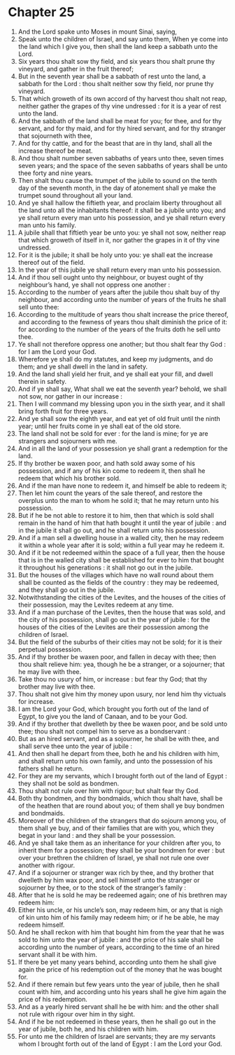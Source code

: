 # Chapter 25

1. And the Lord spake unto Moses in mount Sinai, saying,
2. Speak unto the children of Israel, and say unto them, When ye come into the land which I give you, then shall the land keep a sabbath unto the Lord.
3. Six years thou shalt sow thy field, and six years thou shalt prune thy vineyard, and gather in the fruit thereof;
4. But in the seventh year shall be a sabbath of rest unto the land, a sabbath for the Lord : thou shalt neither sow thy field, nor prune thy vineyard.
5. That which groweth of its own accord of thy harvest thou shalt not reap, neither gather the grapes of thy vine undressed : for it is a year of rest unto the land.
6. And the sabbath of the land shall be meat for you; for thee, and for thy servant, and for thy maid, and for thy hired servant, and for thy stranger that sojourneth with thee,
7. And for thy cattle, and for the beast that are in thy land, shall all the increase thereof be meat.
8. And thou shalt number seven sabbaths of years unto thee, seven times seven years; and the space of the seven sabbaths of years shall be unto thee forty and nine years.
9. Then shalt thou cause the trumpet of the jubile to sound on the tenth day of the seventh month, in the day of atonement shall ye make the trumpet sound throughout all your land.
10. And ye shall hallow the fiftieth year, and proclaim liberty throughout all the land unto all the inhabitants thereof: it shall be a jubile unto you; and ye shall return every man unto his possession, and ye shall return every man unto his family.
11. A jubile shall that fiftieth year be unto you: ye shall not sow, neither reap that which groweth of itself in it, nor gather the grapes in it of thy vine undressed.
12. For it is the jubile; it shall be holy unto you: ye shall eat the increase thereof out of the field.
13. In the year of this jubile ye shall return every man unto his possession.
14. And if thou sell ought unto thy neighbour, or buyest ought of thy neighbour’s hand, ye shall not oppress one another :
15. According to the number of years after the jubile thou shalt buy of thy neighbour, and according unto the number of years of the fruits he shall sell unto thee:
16. According to the multitude of years thou shalt increase the price thereof, and according to the fewness of years thou shalt diminish the price of it: for according to the number of the years of the fruits doth he sell unto thee.
17. Ye shall not therefore oppress one another; but thou shalt fear thy God : for I am the Lord your God.
18. Wherefore ye shall do my statutes, and keep my judgments, and do them; and ye shall dwell in the land in safety.
19. And the land shall yield her fruit, and ye shall eat your fill, and dwell therein in safety.
20. And if ye shall say, What shall we eat the seventh year? behold, we shall not sow, nor gather in our increase :
21. Then I will command my blessing upon you in the sixth year, and it shall bring forth fruit for three years.
22. And ye shall sow the eighth year, and eat yet of old fruit until the ninth year; until her fruits come in ye shall eat of the old store.
23. The land shall not be sold for ever : for the land is mine; for ye are strangers and sojourners with me.
24. And in all the land of your possession ye shall grant a redemption for the land.
25. If thy brother be waxen poor, and hath sold away some of his possession, and if any of his kin come to redeem it, then shall he redeem that which his brother sold.
26. And if the man have none to redeem it, and himself be able to redeem it;
27. Then let him count the years of the sale thereof, and restore the overplus unto the man to whom he sold it; that he may return unto his possession.
28. But if he be not able to restore it to him, then that which is sold shall remain in the hand of him that hath bought it until the year of jubile : and in the jubile it shall go out, and he shall return unto his possession.
29. And if a man sell a dwelling house in a walled city, then he may redeem it within a whole year after it is sold; within a full year may he redeem it.
30. And if it be not redeemed within the space of a full year, then the house that is in the walled city shall be established for ever to him that bought it throughout his generations : it shall not go out in the jubile.
31. But the houses of the villages which have no wall round about them shall be counted as the fields of the country : they may be redeemed, and they shall go out in the jubile.
32. Notwithstanding the cities of the Levites, and the houses of the cities of their possession, may the Levites redeem at any time.
33. And if a man purchase of the Levites, then the house that was sold, and the city of his possession, shall go out in the year of jubile : for the houses of the cities of the Levites are their possession among the children of Israel.
34. But the field of the suburbs of their cities may not be sold; for it is their perpetual possession.
35. And if thy brother be waxen poor, and fallen in decay with thee; then thou shalt relieve him: yea, though he be a stranger, or a sojourner; that he may live with thee.
36. Take thou no usury of him, or increase : but fear thy God; that thy brother may live with thee.
37. Thou shalt not give him thy money upon usury, nor lend him thy victuals for increase.
38. I am the Lord your God, which brought you forth out of the land of Egypt, to give you the land of Canaan, and to be your God.
39. And if thy brother that dwelleth by thee be waxen poor, and be sold unto thee; thou shalt not compel him to serve as a bondservant :
40. But as an hired servant, and as a sojourner, he shall be with thee, and shall serve thee unto the year of jubile :
41. And then shall he depart from thee, both he and his children with him, and shall return unto his own family, and unto the possession of his fathers shall he return.
42. For they are my servants, which I brought forth out of the land of Egypt : they shall not be sold as bondmen.
43. Thou shalt not rule over him with rigour; but shalt fear thy God.
44. Both thy bondmen, and thy bondmaids, which thou shalt have, shall be of the heathen that are round about you; of them shall ye buy bondmen and bondmaids.
45. Moreover of the children of the strangers that do sojourn among you, of them shall ye buy, and of their families that are with you, which they begat in your land : and they shall be your possession.
46. And ye shall take them as an inheritance for your children after you, to inherit them for a possession; they shall be your bondmen for ever : but over your brethren the children of Israel, ye shall not rule one over another with rigour.
47. And if a sojourner or stranger wax rich by thee, and thy brother that dwelleth by him wax poor, and sell himself unto the stranger or sojourner by thee, or to the stock of the stranger’s family :
48. After that he is sold he may be redeemed again; one of his brethren may redeem him:
49. Either his uncle, or his uncle’s son, may redeem him, or any that is nigh of kin unto him of his family may redeem him; or if he be able, he may redeem himself.
50. And he shall reckon with him that bought him from the year that he was sold to him unto the year of jubile : and the price of his sale shall be according unto the number of years, according to the time of an hired servant shall it be with him.
51. If there be yet many years behind, according unto them he shall give again the price of his redemption out of the money that he was bought for.
52. And if there remain but few years unto the year of jubile, then he shall count with him, and according unto his years shall he give him again the price of his redemption.
53. And as a yearly hired servant shall he be with him: and the other shall not rule with rigour over him in thy sight.
54. And if he be not redeemed in these years, then he shall go out in the year of jubile, both he, and his children with him.
55. For unto me the children of Israel are servants; they are my servants whom I brought forth out of the land of Egypt : I am the Lord your God.

